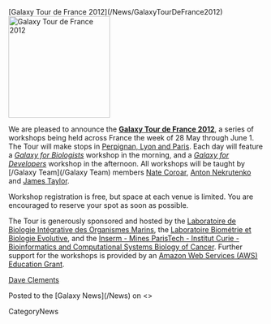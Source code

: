<div class='newsItemHeader'>[Galaxy Tour de France 2012](/News/GalaxyTourDeFrance2012)</div>

<div class='right'><a href='/Events/GalaxyTourDeFrance2012.md'><img src='/Images/Logos/GalaxyTourDeFranceMap.png' alt='Galaxy Tour de France 2012' height="200" /></a></div>

We are pleased to announce the **[Galaxy Tour de France 2012](/Events/GalaxyTourDeFrance2012)**, a series of workshops being held across France the week of 28 May through June 1.  The Tour will make stops in [Perpignan, Lyon and Paris](/Events/GalaxyTourDeFrance2012.md#itinerary).  Each day will feature a *[Galaxy for Biologists](/Events/GalaxyTourDeFrance2012)* workshop in the morning, and a *[Galaxy for Developers](/Events/GalaxyTourDeFrance2012)* workshop in the afternoon.  All workshops will be taught by [/Galaxy Team](/Galaxy Team) members [Nate Coroar](/nate), [Anton Nekrutenko](/anton) and [James Taylor](/JamesTaylor).

Workshop registration is free, but space at each venue is limited.  You are encouraged to reserve your spot as soon as possible.
 
The Tour is generously sponsored and hosted by the [Laboratoire de Biologie Intégrative des Organismes Marins](http://biom.obs-banyuls.fr/fr/index.html), the [Laboratoire Biométrie et Biologie Evolutive](http://lbbe.univ-lyon1.fr/), and the [Inserm - Mines ParisTech - Institut Curie - Bioinformatics and Computational Systems Biology of Cancer](http://u900.curie.fr/).  Further support for the workshops is provided by an [Amazon Web Services (AWS) Education Grant](http://aws.amazon.com/education).

[Dave Clements](/DaveClements)
<div class='newsItemFooter'>Posted to the [Galaxy News](/News) on <<Date(2012-04-25T16:20:23Z)>></div>

CategoryNews
